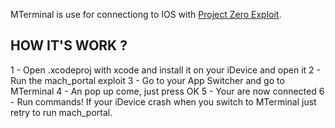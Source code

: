 MTerminal is use for connectiong to IOS with [Project Zero Exploit](https://bugs.chromium.org/p/project-zero/issues/detail?id=965#c2). 

## HOW IT'S WORK ? 

1 - Open .xcodeproj with xcode and install it on your iDevice and open it
2 - Run the mach_portal exploit 
3 - Go to your App Switcher and go to MTerminal 
4 - An pop up come, just press OK 
5 - Your are now connected 
6 - Run commands!
If your iDevice crash when you switch to MTerminal just retry to run mach_portal.